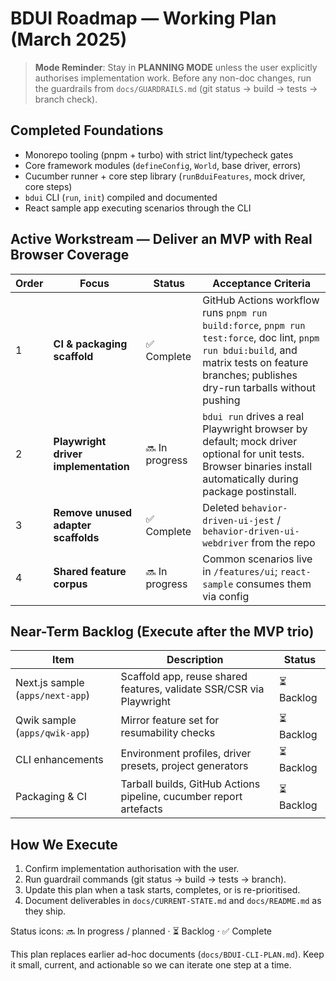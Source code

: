 # BDUI Roadmap — Working Plan (March 2025)

> **Mode Reminder**: Stay in **PLANNING MODE** unless the user explicitly
> authorises implementation work. Before any non-doc changes, run the
> guardrails from `docs/GUARDRAILS.md` (git status → build → tests → branch check).

## Completed Foundations
- Monorepo tooling (pnpm + turbo) with strict lint/typecheck gates
- Core framework modules (`defineConfig`, `World`, base driver, errors)
- Cucumber runner + core step library (`runBduiFeatures`, mock driver, core steps)
- `bdui` CLI (`run`, `init`) compiled and documented
- React sample app executing scenarios through the CLI

## Active Workstream — Deliver an MVP with Real Browser Coverage
| Order | Focus | Status | Acceptance Criteria |
|-------|-------|--------|---------------------|
| 1 | **CI & packaging scaffold** | ✅ Complete | GitHub Actions workflow runs `pnpm run build:force`, `pnpm run test:force`, doc lint, `pnpm run bdui:build`, and matrix tests on feature branches; publishes dry-run tarballs without pushing |
| 2 | **Playwright driver implementation** | 🔜 In progress | `bdui run` drives a real Playwright browser by default; mock driver optional for unit tests. Browser binaries install automatically during package postinstall. |
| 3 | **Remove unused adapter scaffolds** | ✅ Complete | Deleted `behavior-driven-ui-jest` / `behavior-driven-ui-webdriver` from the repo |
| 4 | **Shared feature corpus** | 🔜 In progress | Common scenarios live in `/features/ui`; `react-sample` consumes them via config |

## Near-Term Backlog (Execute after the MVP trio)
| Item | Description | Status |
|------|-------------|--------|
| Next.js sample (`apps/next-app`) | Scaffold app, reuse shared features, validate SSR/CSR via Playwright | ⏳ Backlog |
| Qwik sample (`apps/qwik-app`) | Mirror feature set for resumability checks | ⏳ Backlog |
| CLI enhancements | Environment profiles, driver presets, project generators | ⏳ Backlog |
| Packaging & CI | Tarball builds, GitHub Actions pipeline, cucumber report artefacts | ⏳ Backlog |

## How We Execute
1. Confirm implementation authorisation with the user.
2. Run guardrail commands (git status → build → tests → branch).
3. Update this plan when a task starts, completes, or is re-prioritised.
4. Document deliverables in `docs/CURRENT-STATE.md` and `docs/README.md` as they ship.

Status icons: 🔜 In progress / planned · ⏳ Backlog · ✅ Complete

This plan replaces earlier ad-hoc documents (`docs/BDUI-CLI-PLAN.md`). Keep it
small, current, and actionable so we can iterate one step at a time.
